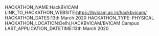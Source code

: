 HACKATHON_NAME:HackBVICAM
LINK_TO_HACKATHON_WEBSITE:https://bvicam.ac.in/hackbvicam/
HACKATHON_DATES:13th March 2020 
HACKATHON_TYPE: PHYSICAL
HACKATHON_LOCATION:Delhi,HACKBVICAM/BVICAM Campus
LAST_APPLICATION_DATETIME:13th March 2020 


